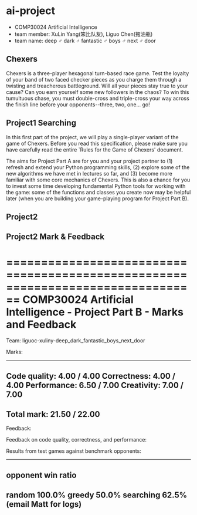 # ai-project
- COMP30024 Artificial Intelligence
- team member: XuLin Yang(笨比队友), Liguo Chen(拖油瓶)
- team name:   deep ♂ dark ♂ fantastic ♂ boys ♂ next ♂ door

## Chexers
Chexers is a three-player hexagonal turn-based race game. Test the loyalty of your band of two faced checker pieces as you charge them through a twisting and treacherous battleground. Will all your pieces stay true to your cause? Can you earn yourself some new followers in the chaos? To win this tumultuous chase, you must double-cross and triple-cross your way across the finish line before your opponents--three, two, one... go!

## Project1 Searching
In this first part of the project, we will play a single-player variant of the game of Chexers. Before you read this specification, please make sure you have carefully read the entire `Rules for the Game of Chexers' document.

The aims for Project Part A are for you and your project partner to (1) refresh and extend your Python programming skills, (2) explore some of the new algorithms we have met in lectures so far, and (3) become more familiar with some core mechanics of Chexers. This is also a chance for you to invest some time developing fundamental Python tools for working with the game: some of the functions and classes you create now may be helpful later (when you are building your game-playing program for Project Part B).

## Project2

## Project2 Mark & Feedback
================================================================================
COMP30024 Artificial Intelligence - Project Part B - Marks and Feedback
================================================================================

Team: liguoc-xuliny-deep_dark_fantastic_boys_next_door

Marks:

---------------------------
Code quality:  4.00 /  4.00
Correctness:   4.00 /  4.00
Performance:   6.50 /  7.00
Creativity:    7.00 /  7.00
---------------------------
Total mark:   21.50 / 22.00
---------------------------

Feedback:

Feedback on code quality, correctness, and performance:

  Results from test games against benchmark opponents:

  ---------------------
  opponent    win ratio
  ---------------------
  random         100.0%
  greedy          50.0%
  searching       62.5%
  (email Matt for logs)
  ---------------------
